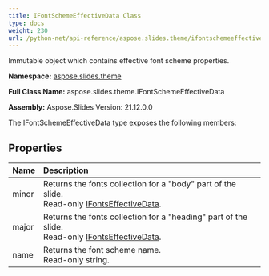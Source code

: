 ```yaml
---
title: IFontSchemeEffectiveData Class
type: docs
weight: 230
url: /python-net/api-reference/aspose.slides.theme/ifontschemeeffectivedata/
---
```


Immutable object which contains effective font scheme properties.

**Namespace:** [aspose.slides.theme](/slides/python-net/api-reference/aspose.slides.theme/)

**Full Class Name:** aspose.slides.theme.IFontSchemeEffectiveData

**Assembly:**  Aspose.Slides Version: 21.12.0.0

The IFontSchemeEffectiveData type exposes the following members:
## **Properties**
|**Name**|**Description**|
| :- | :- |
|minor|Returns the fonts collection for a "body" part of the slide.<br/>            Read-only [IFontsEffectiveData](/python-net/api-reference/aspose.slides/ifontseffectivedata/).|
|major|Returns the fonts collection for a "heading" part of the slide.<br/>            Read-only [IFontsEffectiveData](/python-net/api-reference/aspose.slides/ifontseffectivedata/).|
|name|Returns the font scheme name.<br/>            Read-only string.|
